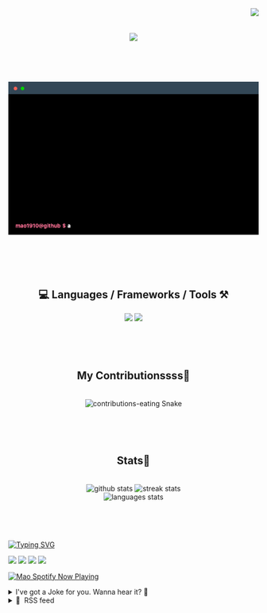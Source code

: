 <!-- VISITOR BADGE -->
<!-- https://github.com/hehuapei/visitor-badge -->

<img align="right" src="https://visitor-badge.laobi.icu/badge?page_id=mao1910.mao1910&left_color=%2379DAF9&right_color=%23FE6E96" />


<!-- TYPING SVG -->
<!-- https://github.com/DenverCoder1/readme-typing-svg -->

<h1 align="center">
    <img src="https://readme-typing-svg.herokuapp.com/?font=Righteous&size=35&center=true&vCenter=true&width=500&height=70&color=FE6E96&font=poppins&duration=5000&lines=Hi+There!+👋;+I'm+Mao!;" />
</h1>

<br/>

<!-- CODE/TERMINAL ABOUT ME -->
<h1 align="center">
<img src="./assets/terminal-5.gif" alt="Terminal" />
</h1>

<br/><br/><br/>


<!-- TECHNOLOGIES LOGOS -->
<!-- https://github.com/tandpfun/skill-icons -->

<h2 align="center">💻 Languages / Frameworks / Tools ⚒️</h2>
<div align="center">
    <img src="https://skillicons.dev/icons?i=javascript,typescript,angular,react,html,css,scss,bootstrap,cs,java,spring" />
    <img src="https://skillicons.dev/icons?i=flutter,firebase,supabase,mysql,git,github,gitlab,vscode,idea,maven,figma" />
</div>

<br/><br/><br/>


<!-- CONTRIBUTIONS SNAKE GAME -->
<!-- https://github.com/Platane/snk -->

<div align="center">
  <h2> My Contributionssss🐍 </h2>
  <br>
  <img alt="contributions-eating Snake" src="https://raw.githubusercontent.com/mao1910/mao1910/output/github-contribution-grid-snake.svg" />

  <!-- Four lines below suggested by Planate for Dark mode-->
  <picture>
  <source media="(prefers-color-scheme: dark)" srcset="github-snake-dark.svg" />
  <source media="(prefers-color-scheme: light)" srcset="github-snake.svg" />
  </picture>
  
  <br/><br/><br/>
</div>


<!-- GITHUB STATS -->
<!-- https://github.com/DenverCoder1/github-readme-streak-stats --> <!--  My own Vercel deployment -->
<!-- https://github.com/anuraghazra/github-readme-stats --> <!--  My own Vercel -->

<h2 align="center"> Stats📝 </h2>
  <br>
<div align=center>
  <img width=429 src="https://github-readme-stats-mao1910.vercel.app/api?username=mao1910&count_private=true&show_icons=true&theme=dracula&rank_icon=github&hide=contribs&border_radius=10&border_color=79DAF9" alt="github stats"/>
  <img width=396 src="https://github-readme-streak-stats-2235.vercel.app?user=mao1910&count_private=true&theme=dracula&currStreakNum=79DAF9&currStreakLabel=FE6E96&border_radius=10&border=79DAF9" alt="streak stats"/>
  <br/>
  <img src="https://github-readme-stats-mao1910.vercel.app/api/top-langs/?username=mao1910&layout=compact&theme=dracula&border_radius=10&size_weight=0.5&count_weight=0.5&border_color=79DAF9" alt="languages stats" />
</div>

<br/><br/><br/>


<!-- FOOTER -->
<!-- https://github.com/DenverCoder1/readme-typing-svg -->
<!-- https://readme-typing-svg.demolab.com/demo/ -->

<a href="https://git.io/typing-svg"><img src="https://readme-typing-svg.demolab.com?font=Poppins&pause=1000&color=FE6E96&width=535&lines=Thanks+for+dropping+by!;Feel+free+to+check+any+of+the+Socials+below+%F0%9F%91%87;Or+the+Joke+Of+The+Day+if+you're+down+for+a+giggle+%F0%9F%98%9D;Hope+to+see+you+again+%F0%9F%91%8A;Uh%3F+You're+still+here%3F;Well...+I'm+running+out+of+things+to+say...;Tell+you+what%2C+due+to+your+effort+and+perseverance%2C;I+shall+present+you+with+a+short+poem%3A;%22To+code%2C+or+not+to+code%2C+that+is+the+question%3A;Whether+'tis+nobler+in+the+IDE+to+debug;The+errors+and+issues+of+outrageous+software%2C;Or+to+take+up+the+keyboard+against+a+sea+of+bugs;And+by+coding%2C+end+them.%22;by+William+Shakespeare%2C+probably.+;Pretty+sure+that's+Hamlet's.;Alrighty%2C+this+has+been+fun.;But+I'll+restart+the+loop+now...+see+ya+soon!" alt="Typing SVG" /></a>


<!--  SOCIAL NETWORKS -->
<!-- https://github.com/alexandresanlim/Badges4-README.md-Profile -->

  <div> 
    <a href="https://www.deviantart.com/madeinkobaia/art/my-profile-is-under-construction-265626465" target="_blank"><img src="https://img.shields.io/badge/-LinkedIn-%230077B5?style=for-the-badge&logo=linkedin&logoColor=white" target="_blank"></a> <!-- ADD LINKEDIN PROFILE -->
    <a href = "https://www.nicepng.com/ourpic/u2q8o0t4t4r5o0r5_website-under-construction-png-graphic-transparent-website-under/"><img src="https://img.shields.io/badge/Portfolio-4285F4?style=for-the-badge&logo=Google-chrome&logoColor=white" target="_blank"></a> <!-- ADD PORTFOLIO WEBSITE -->
    <a href="https://discord.gg" target="_blank"><img src="https://img.shields.io/badge/Discord-7289DA?style=for-the-badge&logo=discord&logoColor=white" target="_blank"></a> <!-- ADD DISCORD --> <!-- User or Server? -->
    <a href = "mailto:mao1910dev@gmail.com"><img src="https://img.shields.io/badge/Gmail-D14836?style=for-the-badge&logo=gmail&logoColor=white" target="_blank"></a>
  </div>


<!-- SPOTIFY PLAYING-->
<!-- https://github.com/novatorem/novatorem --> <!-- My own Vercel deployment-->

[<img width=438px src="https://spotify-now-playing-git-main-mao1910.vercel.app//api/spotify/?border_color=FE6E96" alt="Mao Spotify Now Playing" />](https://open.spotify.com/user/31542et242zglhf42ydrtqgvuvde)


<!-- JOKE OF THE DAY -->
<!-- https://github.com/ABSphreak/readme-jokes --> <!-- My own Vercel deployment-->

<details>
<summary>I've got a Joke for you. Wanna hear it? 🙈</summary>

<br/>

 <tr>
 <td style="padding-top:4px"><img src = "https://readme-jokes-git-master-mao1910.vercel.app/api?&theme=dracula"></td>
 </tr>

</details>


<!-- RSS FEED -->
<!-- https://github.com/gautamkrishnar/blog-post-workflow -->

<details>
<summary>📕 &nbsp;RSS feed</summary>

<br/>

<!-- BLOG-POST-LIST:START -->
 #### - [Unlocking the Power of Open Source Contribution for Beginner Developers](https://dev.to/ronakmunjapara/unlocking-the-power-of-open-source-contribution-for-beginner-developers-3je4) 
 <details><summary>Article</summary> <p><a href="https://res.cloudinary.com/practicaldev/image/fetch/s--2UQoAsoX--/c_limit%2Cf_auto%2Cfl_progressive%2Cq_auto%2Cw_800/https://dev-to-uploads.s3.amazonaws.com/uploads/articles/lzticgqfqn8kq1cr5kl6.jpeg" class="article-body-image-wrapper"><img src="https://res.cloudinary.com/practicaldev/image/fetch/s--2UQoAsoX--/c_limit%2Cf_auto%2Cfl_progressive%2Cq_auto%2Cw_800/https://dev-to-uploads.s3.amazonaws.com/uploads/articles/lzticgqfqn8kq1cr5kl6.jpeg" alt="Image description" width="800" height="800"></a></p>

<p>Are you a budding developer eager to make your mark in the world of coding? Do you aspire to contribute to the open-source community and enhance your programming skills while making a difference? Well, you're in the right place! Open source contribution is your gateway to a world of learning, collaboration, and innovation. In this article, we'll explore the exciting realm of open-source projects and how you can get started on this rewarding journey.</p>

<h2>
  
  
  What Is Open Source?
</h2>

<p>Before we dive into the intricacies of open source contribution, let's grasp the fundamentals. Open source refers to software or projects whose source code is made available to the public. This means that anyone can view, use, modify, and distribute the code. The beauty of open source lies in its collaborative nature, where developers from around the globe come together to improve and expand upon existing software.</p>

<h2>
  
  
  The Benefits of Open Source Contribution
</h2>

<h3>
  
  
  1. Skill Enhancement
</h3>

<p>Open source projects provide a fertile ground for honing your coding skills. You'll have the opportunity to work on real-world projects, write code, and receive feedback from experienced developers. This hands-on experience is invaluable for beginners looking to gain practical knowledge.</p>

<h3>
  
  
  2. Building a Portfolio
</h3>

<p>As a beginner developer, building a strong portfolio is essential to showcase your skills to potential employers. Open source contributions serve as tangible proof of your abilities. Your GitHub profile, adorned with meaningful contributions, can make a lasting impression on recruiters.</p>

<h3>
  
  
  3. Collaboration and Networking
</h3>

<p>Open source is all about collaboration. You'll collaborate with developers from diverse backgrounds, gaining exposure to different coding styles and methodologies. This network can open doors to new opportunities and friendships in the tech industry.</p>

<h2>
  
  
  How to Get Started
</h2>

<p>Now that you understand the significance of open source contribution, let's discuss how you can embark on this exciting journey.</p>

<ol>
<li><p><strong>Choose Your Niche</strong>: Start by identifying your interests and strengths. There are open source projects for various programming languages, frameworks, and domains. Pick one that aligns with your passion.</p></li>
<li><p><strong>Explore Platforms</strong>: Platforms like GitHub, GitLab, and Bitbucket host a multitude of open source projects. Create an account and familiarize yourself with these platforms.</p></li>
<li><p><strong>Contribute to Beginner-Friendly Projects</strong>: Many projects label themselves as "beginner-friendly" or "good first issue." These are ideal for newcomers. Look for issues marked with these tags.</p></li>
<li><p><strong>Read Documentation</strong>: Thoroughly read the project's documentation and contribution guidelines. This ensures that you understand the project's goals and coding standards.</p></li>
<li><p><strong>Start Small</strong>: Begin with small tasks or bug fixes to get acclimated to the project's workflow. This will help you build confidence gradually.</p></li>
<li><p><strong>Communicate Effectively</strong>: Join the project's communication channels, such as chat groups or forums. Effective communication with the community is crucial for a successful contribution.</p></li>
</ol>

<h2>
  
  
  Transitioning to an Active Contributor
</h2>

<p>As you gain experience and confidence, you can transition from a beginner to an active contributor. Here are some tips to help you along the way:</p>

<ul>
<li><p><strong>Consistency</strong>: Regularly contribute to the project to demonstrate your commitment.</p></li>
<li><p><strong>Learn from Feedback</strong>: Embrace feedback as a means to improve your coding skills.</p></li>
<li><p><strong>Collaborate</strong>: Collaborate with other developers on complex issues or features to broaden your knowledge.</p></li>
<li><p><strong>Document Your Work</strong>: Maintain clear documentation of your contributions for future reference.</p></li>
<li><p><strong>Stay Updated</strong>: Keep up with project updates and changes to ensure your contributions remain relevant.</p></li>
</ul>

<h2>
  
  
  In Conclusion
</h2>

<p>Open source contribution is a fantastic way for beginner developers to enhance their skills, build a portfolio, and connect with like-minded individuals. It's a journey that offers personal and professional growth, making you a more proficient developer with each contribution. So, why wait? Dive into the world of open source, and let your coding journey begin!</p>

<p>disclaimer this articles made with help of GPT3.5</p>

 </details> 
 <hr /> 

 #### - [Sloan's Inbox: Do I need to write blog posts to be a successful dev?](https://dev.to/devteam/sloans-inbox-do-i-need-to-posts-blogs-to-be-a-successful-dev-27j4) 
 <details><summary>Article</summary> <p>Hello! Sloan, DEV Moderator and resident mascot, back with another question submitted by a DEV community member. 🦥</p>

<p>For those unfamiliar with the series, this is another installment of Sloan's Inbox. You all send in your questions, I ask them on your behalf anonymously, and the community chimes in to offer advice. Whether it's career development, office politics, industry trends, or improving technical skills, we cover all sorts of topics here. If you want to send in a question or talking point to be shared anonymously via Sloan, that'd be great; just scroll down to the bottom of the post for details on how.</p>

<p>So, let's get down to business...</p>

<h3>
  
  
  Today's question is:
</h3>

<blockquote>
<p>I'm a beginner dev and when I see others writing about development, sharing tutorials, and posting about their follower count growing, it occasionally gives me anxiety. It makes me feel like being just a developer isn't enough, and that I need to participate in communities or build my online presence in order to become successful. Is it possible to be a successful dev and get a job without writing blog posts or being regularly active online?</p>
</blockquote>

<p>Share your thoughts and lets help a fellow DEV member out! Remember to keep kind and stay classy. 💚</p>




<p><em>Want to submit a question for discussion or ask for advice? <a href="https://docs.google.com/forms/d/e/1FAIpQLSc6wgzJ1hh2OR4WsWlJN9WHUJ8jV4dFkRDF2TUP32urHSAsQg/viewform">Visit Sloan's Inbox</a>! You can choose to remain anonymous.</em></p>

 </details> 
 <hr /> 

 #### - [Deploying Your Outdoor Activities Map with Terraform](https://dev.to/lukaskrimphove/deploying-your-outdoor-activities-map-with-terraform-682) 
 <details><summary>Article</summary> <h2>
  
  
  Introduction
</h2>

<p>In my last article, I showed you how you can use Python and Folium to create an interactive app to showcase all your outdoor activities:<br>
</p>
<div class="ltag__link">
  <a href="/lukaskrimphove" class="ltag__link__link">
    <div class="ltag__link__pic">
      <img src="https://res.cloudinary.com/practicaldev/image/fetch/s--hfBaJX-z--/c_limit%2Cf_auto%2Cfl_progressive%2Cq_auto%2Cw_800/https://res.cloudinary.com/practicaldev/image/fetch/s--RAVsH6u6--/c_fill%2Cf_auto%2Cfl_progressive%2Ch_150%2Cq_auto%2Cw_150/https://dev-to-uploads.s3.amazonaws.com/uploads/user/profile_image/1148483/69ef2fc9-8476-4fec-b567-d5ff4138fe07.png" alt="lukaskrimphove">
    </div>
  </a>
  <a href="/lukaskrimphove/visualizing-outdoor-activities-with-python-folium-3h9f" class="ltag__link__link">
    <div class="ltag__link__content">
      <h2>Visualizing Outdoor Activities with Python Folium</h2>
      <h3>Lukas Krimphove ・ Sep 4</h3>
      <div class="ltag__link__taglist">
        <span class="ltag__link__tag">#python</span>
        <span class="ltag__link__tag">#showdev</span>
        <span class="ltag__link__tag">#tutorial</span>
        <span class="ltag__link__tag">#datascience</span>
      </div>
    </div>
  </a>
</div>


<p>Now you've created a captivating map that brings your outdoor activities to life. You can use those maps to visually retrace your journeys, celebrate your progress, and relive those adventures.</p>

<p><a href="https://res.cloudinary.com/practicaldev/image/fetch/s--GVlXge8a--/c_limit%2Cf_auto%2Cfl_progressive%2Cq_auto%2Cw_800/https://dev-to-uploads.s3.amazonaws.com/uploads/articles/8z23bkkjvsjifz5v70by.png" class="article-body-image-wrapper"><img src="https://res.cloudinary.com/practicaldev/image/fetch/s--GVlXge8a--/c_limit%2Cf_auto%2Cfl_progressive%2Cq_auto%2Cw_800/https://dev-to-uploads.s3.amazonaws.com/uploads/articles/8z23bkkjvsjifz5v70by.png" alt="" width="800" height="555"></a></p>

<p>But what good is it if only you can see it?</p>

<p>Are you ready to showcase your adventures to the world? In this next story, I'll walk you through the process of deploying your interactive map to AWS using Terraform. This tool is great for managing infrastructure as code, and we'll go through the necessary steps to provision and configure the resources needed for your map to be accessible to anyone with an internet connection. By utilizing S3 buckets, Lambda functions, and CloudFront, we'll create a solution that is simple to deploy and maintain.</p>

<p>So get ready to share your outdoor accomplishments with loved ones and fellow outdoor enthusiasts all across the globe!</p>

<h2>
  
  
  The Solution
</h2>

<p><a href="https://res.cloudinary.com/practicaldev/image/fetch/s--0Q-lnArN--/c_limit%2Cf_auto%2Cfl_progressive%2Cq_auto%2Cw_800/https://dev-to-uploads.s3.amazonaws.com/uploads/articles/6ykkdze89r4kymegjngm.png" class="article-body-image-wrapper"><img src="https://res.cloudinary.com/practicaldev/image/fetch/s--0Q-lnArN--/c_limit%2Cf_auto%2Cfl_progressive%2Cq_auto%2Cw_800/https://dev-to-uploads.s3.amazonaws.com/uploads/articles/6ykkdze89r4kymegjngm.png" alt="" width="800" height="362"></a></p>

<p>As you can see our solution consists of multiple elements:</p>

<ul>
<li><p>At its core, we have two S3 buckets, one for input and another for output. The input bucket becomes the repository for your GPX files, where you'll store the raw material of your outdoor activities. Whenever a new GPX file is uploaded, an EventBridge event is triggered, signaling the arrival of fresh data.</p></li>
<li><p>This is where the Lambda function steps onto the stage. It takes the newly arrived GPX file, parses it to extract the essential trail data, and plots the trails on the map. The Lambda function then creates the HTML of the map and places it into the output bucket, ready to be shared with the world.</p></li>
<li><p>To guarantee swift and seamless access to the map, we use CloudFront. This service acts as a content distribution network that caches and delivers the output buckets content to users globally from edge locations. It reduces latency and improves performance.</p></li>
</ul>

<h2>
  
  
  What is Terraform?
</h2>

<p><a href="http://terraform.io">Terraform</a> is an open-source infrastructure-as-code software tool created by HashiCorp. It allows you to define and manage your infrastructure as code, making it easy to provision and manage resources across multiple cloud providers. With Terraform, you can ensure consistent and repeatable deployments, making it an ideal choice for automating your cloud infrastructure.</p>

<h2>
  
  
  Setting Up the Environment
</h2>

<p>Before we begin, ensure you have Terraform installed on your local machine. You can download it from <a href="https://developer.hashicorp.com/terraform/downloads?product_intent=terraform">the official website</a> and follow the installation instructions.</p>

<p>You will also have to install the <a href="https://aws.amazon.com/en/cli/">AWS CLI</a> and have to configure it so that you can deploy to your AWS account. I wrote a <a href="https://towardsdev.com/my-wsl-setup-as-a-cloud-dev-getting-the-best-of-both-worlds-a0b3a74c14ad">story on using the Windows Subsystem</a> on this.</p>

<p>Once you have Terraform installed, create a new directory for your project and place the main.tf file provided above in this directory. This file contains the Terraform configuration that describes the resources we need to deploy the map.</p>

<h2>
  
  
  Provisioning AWS Resources
</h2>

<p>Our map requires several AWS resources to be provisioned, such as S3 buckets for storing the website files, an AWS Lambda function to generate the map, and a CloudFront distribution to serve the map securely and efficiently.</p>

<h3>
  
  
  Buckets
</h3>

<p>We'll use S3 buckets to store the website files and the map generated by the Lambda function. The provided Terraform code uses the terraform-aws-modules/s3-bucket module to create the buckets.<br>
</p>

<div class="highlight js-code-highlight">
<pre class="highlight plaintext"><code>data "http" "mime_types" {
  url = "https://gist.githubusercontent.com/lkrimphove/46988dc2ac63ad5ad9c95e6109e3c37e/raw/2349abeb136f1f8dbe91c661c928a5ce859432f9/mime.json"
  request_headers = {
    Accept = "application/json"
  }
}

locals {
  mime_types = jsondecode(data.http.mime_types.response_body)
}



### BUCKETS

module "input_bucket" {
  source = "terraform-aws-modules/s3-bucket/aws"

  bucket = var.input_bucket
  acl    = "private"

  control_object_ownership = true
  object_ownership         = "ObjectWriter"

}

module "output_bucket" {
  source = "terraform-aws-modules/s3-bucket/aws"

  bucket = var.output_bucket
  acl    = "private"

  control_object_ownership = true
  object_ownership         = "ObjectWriter"
}

resource "aws_s3_object" "object" {
  for_each     = fileset("../src/website", "*")
  bucket       = module.output_bucket.s3_bucket_id
  key          = each.value
  acl          = "private"
  source       = "../src/website/${each.value}"
  content_type = lookup(local.mime_types, split(".", each.value)[1], null)
  etag         = filemd5("../src/website/${each.value}")
}
</code></pre>

</div>



<h3>
  
  
  Lambda Function
</h3>

<p>The Lambda function is the heart of our map generation process. It takes the GPX data from the S3 bucket, processes it, and generates an interactive map. We'll use the terraform-aws-modules/lambda module to create and manage the Lambda function.<br>
</p>

<div class="highlight js-code-highlight">
<pre class="highlight plaintext"><code>### LAMBDA

module "lambda_function" {
  source = "terraform-aws-modules/lambda/aws"

  function_name = "outdoor-activities-generator"
  description   = "Generates a map containing your outdoor activities"
  handler       = "main.lambda_handler"
  runtime       = "python3.11"
  timeout       = 60

  source_path = "../src/lambda"

  environment_variables = {
    START_LATITUDE             = var.start_latitude
    START_LONGITUDE            = var.start_longitude
    ZOOM_START                 = var.zoom_start
    INPUT_BUCKET               = module.input_bucket.s3_bucket_id
    OUTPUT_BUCKET              = module.output_bucket.s3_bucket_id
    S3_OBJECT_NAME             = "map.html"
    CLOUDFRONT_DISTRIBUTION_ID = module.cloudfront.cloudfront_distribution_id
  }

  layers = [
    module.lambda_layer.lambda_layer_arn,
  ]

  attach_policy = true
  policy        = aws_iam_policy.lambda_policy.arn
}

module "lambda_layer" {
  source = "terraform-aws-modules/lambda/aws"

  create_function = false
  create_layer    = true

  layer_name          = "outdoor-activities-layer"
  description         = "Lambda layer containing everything for Outdoor Activities"
  compatible_runtimes = ["python3.11"]
  runtime             = "python3.11" 

  source_path = [
    {
      path             = "../src/lambda-layer"
      pip_requirements = true
      prefix_in_zip    = "python" # required to get the path correct
    }
  ]
}

resource "aws_iam_policy" "lambda_policy" {
  name = "outdoor-activities-generator-policy"

  policy = jsonencode({
    Version = "2012-10-17"
    Statement = [
      {
        Action   = "s3:GetObject"
        Effect   = "Allow"
        Resource = "${module.input_bucket.s3_bucket_arn}/*"
      },
      {
        Action   = "s3:ListBucket"
        Effect   = "Allow"
        Resource = module.input_bucket.s3_bucket_arn
      },
      {
        Action   = "s3:PutObject"
        Effect   = "Allow"
        Resource = "${module.output_bucket.s3_bucket_arn}/*"
      },
      {
        Action   = "cloudfront:GetDistribution"
        Effect   = "Allow"
        Resource = module.cloudfront.cloudfront_distribution_arn
      },
      {
        Action   = "cloudfront:CreateInvalidation"
        Effect   = "Allow"
        Resource = module.cloudfront.cloudfront_distribution_arn
      }
    ]
  })
}

resource "aws_lambda_permission" "allow_bucket" {
  statement_id  = "AllowExecutionFromS3Bucket"
  action        = "lambda:InvokeFunction"
  function_name = module.lambda_function.lambda_function_arn
  principal     = "s3.amazonaws.com"
  source_arn    = module.input_bucket.s3_bucket_arn
}

resource "aws_s3_bucket_notification" "bucket_notification" {
  bucket = module.input_bucket.s3_bucket_id

  lambda_function {
    lambda_function_arn = module.lambda_function.lambda_function_arn
    events              = ["s3:ObjectCreated:*"]
  }

  depends_on = [aws_lambda_permission.allow_bucket]
}
</code></pre>

</div>



<h3>
  
  
  CloudFront Distribution
</h3>

<p>To serve the map with low latency and high performance, we'll use CloudFront, AWS's content delivery network (CDN). CloudFront caches the map in edge locations worldwide, reducing the load on the origin server (our S3 bucket). We'll use the terraform-aws-modules/cloudfront module to create the CloudFront distribution.<br>
</p>

<div class="highlight js-code-highlight">
<pre class="highlight plaintext"><code>### CLOUDFRONT

module "cloudfront" {
  source              = "terraform-aws-modules/cloudfront/aws"
  comment             = "Outdoor Activities Cloudfront"
  is_ipv6_enabled     = true
  price_class         = "PriceClass_100"
  wait_for_deployment = false

  create_origin_access_identity = true
  origin_access_identities = {
    s3_bucket = "s3_bucket_access"
  }

  origin = {
    s3_bucket = {
      domain_name = module.output_bucket.s3_bucket_bucket_regional_domain_name
      s3_origin_config = {
        origin_access_identity = "s3_bucket"
      }
    }
  }

  default_cache_behavior = {
    target_origin_id       = "s3_bucket"
    viewer_protocol_policy = "redirect-to-https"

    default_ttl = 5400
    min_ttl     = 3600
    max_ttl     = 7200

    allowed_methods = ["GET", "HEAD"]
    cached_methods  = ["GET", "HEAD"]
    compress        = true
    query_string    = false

    function_association = {
      viewer-request = {
        function_arn = aws_cloudfront_function.viewer_request.arn
      }
    }
  }

  default_root_object = "index.html"

  custom_error_response = [
    {
      error_code         = 403
      response_code      = 404
      response_page_path = "/404.html"
    },
    {
      error_code         = 404
      response_code      = 404
      response_page_path = "/404.html"
    }
  ]
}

data "aws_iam_policy_document" "s3_policy" {
  version = "2012-10-17"
  statement {
    actions   = ["s3:GetObject"]
    resources = ["${module.output_bucket.s3_bucket_arn}/*"]
    principals {
      type        = "AWS"
      identifiers = module.cloudfront.cloudfront_origin_access_identity_iam_arns
    }
  }
}

resource "aws_s3_bucket_policy" "docs" {
  bucket = module.output_bucket.s3_bucket_id
  policy = data.aws_iam_policy_document.s3_policy.json
}

resource "aws_cloudfront_function" "viewer_request" {
  name    = "cloudfront-viewer-request"
  runtime = "cloudfront-js-1.0"
  publish = true
  code    = file("../src/viewer-request.js")
}
</code></pre>

</div>



<h2>
  
  
  Deploying Your Map
</h2>

<p>Create a deploy.tfvars.json file and change the values to fit your map (you have to change the bucket names, as those have to be globally unique):<br>
</p>

<div class="highlight js-code-highlight">
<pre class="highlight plaintext"><code>{
    "input_bucket": "outdoor-activities-input",
    "output_bucket": "outdoor-activities-output",
    "start_latitude": "48.13743",
    "start_longitude": "11.57549",
    "zoom_start": "10"
}
</code></pre>

</div>



<p>Create a output.tf file (this will print out information to the console):<br>
</p>

<div class="highlight js-code-highlight">
<pre class="highlight plaintext"><code>output "cloudfront_distribution_domain_name" {
    value = module.cloudfront.cloudfront_distribution_domain_name
}
</code></pre>

</div>



<p>Once you've set up the Terraform environment and configured the main.tf and deploy.tfvar.json files, run the following commands in your terminal:</p>

<ol>
<li><p>Initialize Terraform: <br>
terraform init</p></li>
<li><p>Plan the deployment to see what resources will be created:<br>
terraform plan -var-file=„deploy.tfvars.json“</p></li>
<li><p>Apply the changes to provision the resources:<br>
terraform apply -var-file=„deploy.tfvars.json“</p></li>
</ol>

<p>Terraform will show you a summary of the changes that will be made. If everything looks good, type yes to apply the changes. Terraform will now create all the necessary AWS resources for your map. You will find your URL in the console.</p>

<p>Now you are ready to upload your GPX files to the input bucket. Make sure to keep this file structure:<br>
</p>

<div class="highlight js-code-highlight">
<pre class="highlight plaintext"><code>    input-bucket
    ├── Hiking
    │   ├── Trail Group 1
    │   │   ├── Activity_1.gpx
    │   │   ├── Activity_2.gpx
    │   │   └── ...
    │   └── Trail Group 2
    │       ├── Activity_1.gpx
    │       ├── Activity_2.gpx
    │       └── ...
    ├── ...
    └── Skiing
        ├── Trail Group 1
        │   ├── Activity_12.gpx
        │   ├── Activity_13.gpx
        │   └── ...
        └── Trail Group 3
            ├── Activity_14.gpx
            ├── Activity_15.gpx
            └── ...
</code></pre>

</div>



<h2>
  
  
  Conclusion
</h2>

<p>Congratulations! You've successfully deployed your interactive map of outdoor activities using Terraform and AWS. Your map is now accessible to the world, allowing others to explore your exciting adventures and celebrate your progress.</p>

<p>With Terraform's infrastructure-as-code approach, you can easily manage and update your map in the future. You can add new activities by simple uploading new gpx files to the input bucket. If you want to modify the map's appearance, or enhance it with additional features, you can do all this with just a few changes to the Terraform configuration.</p>

<p>So go ahead, share your map with friends, family, and fellow outdoor enthusiasts.</p>

<p>Happy mapping!</p>

<h2>
  
  
  What's Next?
</h2>

<p>You've learned the basics of deploying your map with Terraform. But there's so much more you can do to enhance your map and create an even richer experience for your audience:</p>

<ul>
<li><p>Add your own domain to your CloudFront distribution for easier access.</p></li>
<li><p>Don't want to share your map with everybody? Control access to your map by adding authentication and authorization features with AWS Cognito.</p></li>
<li><p>Set up a continuous deployment pipeline to automatically update your map whenever you push code changes to your git-repo.</p></li>
</ul>

<p>The possibilities are endless. Have fun exploring and expanding your outdoor activities map!</p>

<h2>
  
  
  References
</h2>

<ul>
<li><p>You can find all the code on <a href="https://github.com/lkrimphove/OutdoorActivities">my GitHub</a></p></li>
<li><p><a href="https://medium.com/@lukaskrimphove/visualizing-outdoor-activities-with-python-folium-1063baec49a6">My previous story on Folium</a></p></li>
<li><p><a href="https://www.terraform.io/">Terraform Official Website</a></p></li>
<li><p><a href="https://registry.terraform.io/providers/hashicorp/aws/latest/docs">Terraform AWS Provider Documentation</a></p></li>
<li><p><a href="https://registry.terraform.io/modules/terraform-aws-modules">Terraform AWS Modules</a></p></li>
</ul>




<p>This article was <a href="https://python.plainenglish.io/deploying-your-outdoor-activities-map-with-terraform-16ef83393d90?sk=df5a712040dcaad855d7d760ea17fa18">originally published in "Python in Plain English" on Medium</a>.</p>

 </details> 
 <hr /> 

 #### - [Beyond Review Comments: Building a Friendlier Code Review Process with Code Reactions](https://dev.to/adadot/beyond-review-comments-building-a-friendlier-code-review-process-with-code-reactions-4job) 
 <details><summary>Article</summary> <p><a href="">Code Reactions</a> 🚀💩<br>
We welcome all ideas and contributions on <a href="">GitHub</a> 💚!</p>

<p><a href="https://marketplace.visualstudio.com/items?itemName=Adadot.code-reactions" class="ltag_cta ltag_cta--branded">Install extension →</a>
</p>




<p>
  <strong>TL;DR</strong>
  <br>

<pre><code>We created a vscode extension to add emoji reactions, even 

with comments, to any line of code of any Git repo! React and 

see others reactions to any piece of code straight from your

IDE, and have them follow (or not 😉) the code through 
changes.
</code></pre>




</p>

<h2>
  
  
  The story behind
</h2>

<p>After almost a decade of writing code in all sorts of environments, in a small startup or in a big enterprise with thousands of developers, we always felt <code>that there were some things that should be alongside our code, but never could be</code>.</p>

<ol>
<li><p><strong>Giving and receiving feedback for your code</strong>. As developers we <em>learn from others</em>, and their reaction to our code either that being a 👍, 👎 or sometimes even a 💩 or a 🚀, is invaluable to our progress. Unfortunately, apart from reviews we don't really get the chance to tell someone what we think about their code.</p></li>
<li>
<p><strong>Putting a mark or a note in the code</strong>. You are going about your task and suddenly you notice a piece of code that has that <code>smell</code>, or just <code>doesn't look right</code>, or is <code>outdated</code>, or uses an <code>old syntax</code>, or looks like it could even be <code>an issue</code>. Now your choices are: </p>

<ol>
<li>Drop the task you are doing and fix it </li>
<li>Create an issue somewhere to come back to it at another time (or forever forget)</li>
<li>Do it with your task (<em>ouch!</em>)</li>
<li>Leaving a comment in the code and puzzling yourself a few months down the line, when the code has moved/changed, with the quiz <em>"what was I referring to here"</em>.</li>
</ol>


</li>
<li><p>Code quality metrics are very cool <em>as a concept</em>! However once used we all know that they feel a bit neither here nor there. Eg is a code bad if it has high complexity? Maybe, maybe not! I'd like to <strong>know what my collaborators thinks of the code</strong>, which parts are for a 😍 and which for a 🤔 and which repos and files are the ones that might need a look into cause 💩 has started pilling on.</p></li>
</ol>

<p>That's why we wanted to make something that's:</p>

<ul>
<li>Open Source 💚 (share the love!)</li>
<li>It works in the <strong>IDE</strong>
</li>
<li>You can add <strong>emojis</strong> and <strong>comments</strong> 🚀</li>
<li>You can see others <strong>emojis</strong> and <strong>comments</strong> 👀</li>
<li>
<strong>Follows (or leaves) the code</strong> as it changes </li>
</ul>

<h2>
  
  
  What we built
</h2>

<p>We built an IDE extension (vscode only for the time being,<br>
Intellij is in the works) that allows you to add emoji <br>
reactions, even with comments, to any line of code of any Git<br>
repo! </p>

<p>You can react and see others reactions to any piece of code straight from your IDE! </p>

<p>And <code>Reactions follow the code!</code>, meaning that it stays there for as long as the relevant line has not changed - <em>whitespace doesn't count as change</em> - and they get removed from the line when it's changed.</p>

<p>This is the <strong>first version</strong>, so it supports limited amount of emojis for now, and it has only a few features. We are super excited to have the community shape the tool and decide on the new features by contributing on GitHub</p>
<h2>
  
  
  Features
</h2>

<p><a href="https://res.cloudinary.com/practicaldev/image/fetch/s--o8v9y2KU--/c_limit%2Cf_auto%2Cfl_progressive%2Cq_66%2Cw_800/https://dev-to-uploads.s3.amazonaws.com/uploads/articles/tm69osiqctdrh84mhh5m.gif" class="article-body-image-wrapper"><img src="https://res.cloudinary.com/practicaldev/image/fetch/s--o8v9y2KU--/c_limit%2Cf_auto%2Cfl_progressive%2Cq_66%2Cw_800/https://dev-to-uploads.s3.amazonaws.com/uploads/articles/tm69osiqctdrh84mhh5m.gif" alt="Features" width="800" height="494"></a></p>

<ul>
<li>
<strong>Different ways to see reactions</strong> and add yours (status bar, inline decoration, annotations, reactions feed panel)</li>
<li>
<strong>Notifications</strong> on new reactions (either on the repo or specifically on your lines)</li>
<li>We didn't want to bloat the IDE, so we created a <strong>lightweight website</strong> for all the views we didn't feel belonged in the IDE (ie cross-repo data) so you are able to get information for all your projects.</li>
</ul>

<p><a href="https://res.cloudinary.com/practicaldev/image/fetch/s--ptYVnIAN--/c_limit%2Cf_auto%2Cfl_progressive%2Cq_auto%2Cw_800/https://dev-to-uploads.s3.amazonaws.com/uploads/articles/ba1oas4d0xxwe5kqmh2m.png" class="article-body-image-wrapper"><img src="https://res.cloudinary.com/practicaldev/image/fetch/s--ptYVnIAN--/c_limit%2Cf_auto%2Cfl_progressive%2Cq_auto%2Cw_800/https://dev-to-uploads.s3.amazonaws.com/uploads/articles/ba1oas4d0xxwe5kqmh2m.png" alt="Frontend" width="800" height="526"></a></p>
<h2>
  
  
  Future features
</h2>

<p>We are super excited to have your input on GitHub to help us shape the future of this extension with what the community wants and needs!</p>


<div class="ltag-github-readme-tag">
  <div class="readme-overview">
    <h2>
      <img src="https://res.cloudinary.com/practicaldev/image/fetch/s--A9-wwsHG--/c_limit%2Cf_auto%2Cfl_progressive%2Cq_auto%2Cw_800/https://dev.to/assets/github-logo-5a155e1f9a670af7944dd5e12375bc76ed542ea80224905ecaf878b9157cdefc.svg" alt="GitHub logo">
      <a href="https://github.com/AdadotTeam">
        AdadotTeam
      </a> / <a href="https://github.com/AdadotTeam/vscode-reactions">
        vscode-reactions
      </a>
    </h2>
    <h3>
      Add and see other's reactions to your code!
    </h3>
  </div>
  <div class="ltag-github-body">
    
<div id="readme" class="md">
<h1>
Code Reactions — Emoji reactions for any Git repo</h1>
<blockquote>
<p>Add emoji reactions, even with comments, to any Git repo! React and see others
reactions to any piece of code straight from your IDE.</p>
</blockquote>
<p>Code Reactions is an open-source extension for Visual Studio Code, made
by our team at <a href="https://adadot.com" rel="nofollow">Adadot</a> with a mind to give back to the community.</p>
<div class="snippet-clipboard-content notranslate position-relative overflow-auto"><pre class="notranslate"><code>You saw some nice piece of code? Now you can add a 👍, or maybe even a 😍 and spread the love.

It seems like there might be a bug there? Give it a 🐛 with a comment on your finding 
and come back to fix it when you get the chance.

This code feels like it has quite a smell... You think it might justify a 💩? Leave it there 
and bring the team around to help you scoop all of these.
</code></pre></div>
<p>We give you the ability to react to any…</p>
</div>
  </div>
  <div class="gh-btn-container"><a class="gh-btn" href="https://github.com/AdadotTeam/vscode-reactions">View on GitHub</a></div>
</div>


 </details> 
 <hr /> 

 #### - [Don’t compare and compete with others, instead collaborate](https://dev.to/gregorojstersek/dont-compare-and-compete-with-others-instead-collaborate-b8j) 
 <details><summary>Article</summary> <p>If you are a person who likes to compare and compete with your colleagues. Let me tell you one important thing. Don't compare or compete, instead help and collaborate.</p>

<p>Being a lone wolf and just focusing on yourself and your progress will certainly get you somewhere. But rather than trying to do everything yourself. You have a group of like-minded people who are all on the same path as you!</p>

<p>Your progression is going to be much:</p>

<ul>
<li>faster,</li>
<li>more exciting,</li>
<li>more fulfilling.</li>
</ul>

<p>Compete only with yourself and try to get better every day!</p>

<p>The software development world is smaller than you think. Collaborating and helping each other instead of competing puts you in a position where fellow like-minded people can help you find opportunities.</p>

<p><strong>A practical example</strong></p>

<p>If you are searching for a new role, the best way to find it is to get recommended for the position.</p>

<p>If someone from my team recommends a candidate.</p>

<p>I already know 2 things:</p>

<p>He/she already is familiar to an extent with a person on my team, so the collaboration and onboarding would be easier.</p>

<p>He/she has already shown to some extent capability to be able to do the job.</p>

<p>This gives you much better chances right from the start. Make sure to help each other to grow and progress in careers!</p>

<p>What are your thoughts?</p>

<blockquote>
<p>This is part of the newsletter article on my Engineering Leadership newsletter. If you liked this, you are going to love my newsletter. Join here: <a href="https://newsletter.eng-leadership.com/">Engineering Leadership newsletter</a>, 8100+ engineering leaders are already reading it!</p>
</blockquote>

 </details> 
 <hr /> 
<!-- BLOG-POST-LIST:END -->
</table>
</details>


<!-- TODO
Change the 3stats boxes around, possibly two on top and one on bottom
Fix RSSfeed
Fix Spotify Playlists
Fix Socials [Portfolio, Discord, Linkedin]
In the future, add Public Repositories of Selected Projects
-->
